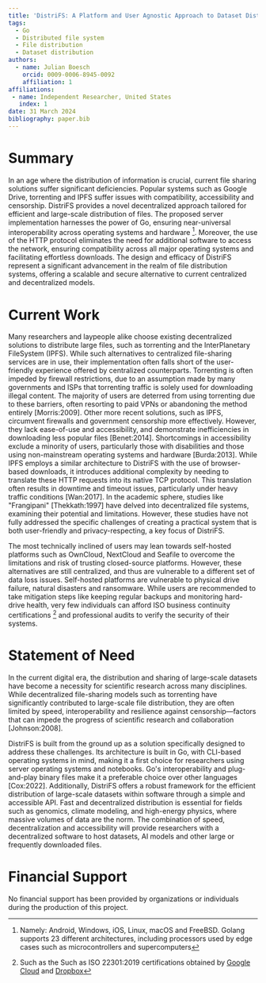 ```yaml
---
title: 'DistriFS: A Platform and User Agnostic Approach to Dataset Distribution'
tags:
  - Go
  - Distributed file system
  - File distribution
  - Dataset distribution
authors:
  - name: Julian Boesch
    orcid: 0009-0006-8945-0092
    affiliation: 1
affiliations:
 - name: Independent Researcher, United States
   index: 1
date: 31 March 2024
bibliography: paper.bib
---
```


# Summary

In an age where the distribution of information is crucial, current file sharing solutions suffer significant deficiencies. Popular systems such as Google Drive, torrenting and IPFS suffer issues with compatibility, accessibility and censorship. DistriFS provides a novel decentralized approach tailored for efficient and large-scale distribution of files. The proposed server implementation harnesses the power of Go, ensuring near-universal interoperability across operating systems and hardware [^1]. Moreover, the use of the HTTP protocol eliminates the need for additional software to access the network, ensuring compatibility across all major operating systems and facilitating effortless downloads. The design and efficacy of DistriFS represent a significant advancement in the realm of file distribution systems, offering a scalable and secure alternative to current centralized and decentralized models.

# Current Work

Many researchers and laypeople alike choose existing decentralized solutions to distribute large files, such as torrenting and the InterPlanetary FileSystem (IPFS). While such alternatives to centralized file-sharing services are in use, their implementation often falls short of the user-friendly experience offered by centralized counterparts. Torrenting is often impeded by firewall restrictions, due to an assumption made by many governments and ISPs that torrenting traffic is solely used for downloading illegal content. The majority of users are deterred from using torrenting due to these barriers, often resorting to paid VPNs or abandoning the method entirely [Morris:2009]. Other more recent solutions, such as IPFS, circumvent firewalls and government censorship more effectively. However, they lack ease-of-use and accessibility, and demonstrate inefficiencies in downloading less popular files [Benet:2014]. Shortcomings in accessibility exclude a minority of users, particularly those with disabilities and those using non-mainstream operating systems and hardware [Burda:2013]. While IPFS employs a similar architecture to DistriFS with the use of browser-based downloads, it introduces additional complexity by needing to translate these HTTP requests into its native TCP protocol. This translation often results in downtime and timeout issues, particularly under heavy traffic conditions [Wan:2017]. In the academic sphere, studies like "Frangipani" [Thekkath:1997] have delved into decentralized file systems, examining their potential and limitations. However, these studies have not fully addressed the specific challenges of creating a practical system that is both user-friendly and privacy-respecting, a key focus of DistriFS.

The most technically inclined of users may lean towards self-hosted platforms such as OwnCloud, NextCloud and Seafile to overcome the limitations and risk of trusting closed-source platforms. However, these alternatives are still centralized, and thus are vulnerable to a different set of data loss issues. Self-hosted platforms are vulnerable to physical drive failure, natural disasters and ransomware. While users are recommended to take mitigation steps like keeping regular backups and monitoring hard-drive health, very few individuals can afford ISO business continuity certifications [^2] and professional audits to verify the security of their systems.

# Statement of Need

In the current digital era, the distribution and sharing of large-scale datasets have become a necessity for scientific research across many disciplines. While decentralized file-sharing models such as torrenting have significantly contributed to large-scale file distribution, they are often limited by speed, interoperability and resilience against censorship—factors that can impede the progress of scientific research and collaboration [Johnson:2008].

DistriFS is built from the ground up as a solution specifically designed to address these challenges. Its architecture is built in Go, with CLI-based operating systems in mind, making it a first choice for researchers using server operating systems and notebooks. Go's interoperability and plug-and-play binary files make it a preferable choice over other languages [Cox:2022]. Additionally, DistriFS offers a robust framework for the efficient distribution of large-scale datasets within software through a simple and accessible API. Fast and decentralized distribution is essential for fields such as genomics, climate modeling, and high-energy physics, where massive volumes of data are the norm. The combination of speed, decentralization and accessibility will provide researchers with a decentralized software to host datasets, AI models and other large or frequently downloaded files.

# Financial Support
No financial support has been provided by organizations or individuals during the production of this project.

[^1]: Namely: Android, Windows, iOS, Linux, macOS and FreeBSD. Golang supports 23 different architectures, including processors used by edge cases such as microcontrollers and supercomputers
[^2]: Such as the Such as ISO 22301:2019 certifications obtained by [Google Cloud](https://cloud.google.com/security/compliance/iso-22301) and [Dropbox](https://aem.dropbox.com/cms/content/dam/dropbox/www/en-us/business/trust/iso/dropbox_certificate_iso_22301.pdf)
